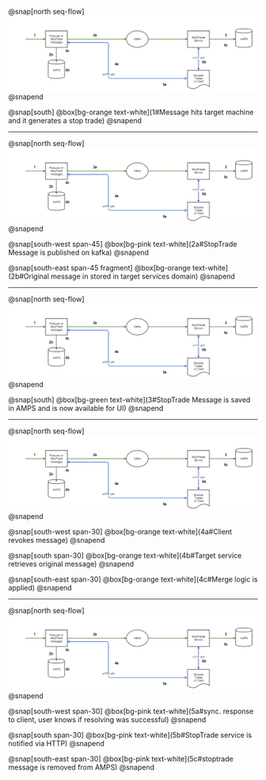 @snap[north seq-flow]
![seq-flow](img/stop-trades-sequence-flow.png)
@snapend

@snap[south]
@box[bg-orange text-white](1#Message hits target machine and it generates a stop trade)
@snapend

---

@snap[north seq-flow]
![seq-flow](img/stop-trades-sequence-flow.png)
@snapend

@snap[south-west span-45]
@box[bg-pink text-white](2a#StopTrade Message is published on kafka)
@snapend

@snap[south-east span-45 fragment]
@box[bg-orange text-white](2b#Original message in stored in target services domain)
@snapend

---

@snap[north seq-flow]
![seq-flow](img/stop-trades-sequence-flow.png)
@snapend

@snap[south]
@box[bg-green text-white](3#StopTrade Message is saved in AMPS and is now available for UI)
@snapend

---

@snap[north seq-flow]
![seq-flow](img/stop-trades-sequence-flow.png)
@snapend


@snap[south-west span-30]
@box[bg-orange text-white](4a#Client revokes message)
@snapend

@snap[south span-30]
@box[bg-orange text-white](4b#Target service retrieves original message)
@snapend

@snap[south-east span-30]
@box[bg-orange text-white](4c#Merge logic is applied)
@snapend

---

@snap[north seq-flow]
![seq-flow](img/stop-trades-sequence-flow.png)
@snapend


@snap[south-west span-30]
@box[bg-pink text-white](5a#sync. response to client, user knows if resolving was successful)
@snapend

@snap[south span-30]
@box[bg-pink text-white](5b#StopTrade service is notified via HTTP)
@snapend

@snap[south-east span-30]
@box[bg-pink text-white](5c#stoptrade message is removed from AMPS)
@snapend
